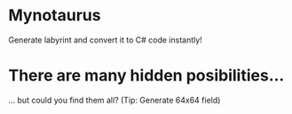 # Mynotaurus
Generate labyrint and convert it to C# code instantly!

# There are many hidden posibilities...
... but could you find them all? (Tip: Generate 64x64 field)
